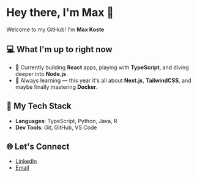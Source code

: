 # Hey there, I'm Max 👋

Welcome to my GitHub! I'm **Max Koste**

## 💻 What I'm up to right now
- 🚀 Currently building **React** apps, playing with **TypeScript**, and diving deeper into **Node.js**
- 🌱 Always learning — this year it's all about **Next.js**, **TailwindCSS**, and maybe finally mastering **Docker**.
  
## 💪 My Tech Stack
- **Languages**: TypeScript, Python, Java, R
- **Dev Tools**: Git, GitHub, VS Code

## 🌐 Let's Connect
- [LinkedIn](www.linkedin.com/in/maxkoste)
- [Email](mailto:maxkoste@gmail.com)
